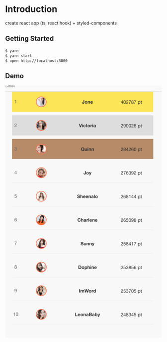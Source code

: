 # Introduction

create react app (ts, react hook) + styled-components

## Getting Started

```shell
$ yarn
$ yarn start
$ open http://localhost:3000
```

## Demo

![Demo](./image/demo.gif)
